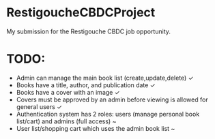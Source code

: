 # RestigoucheCBDCProject
My submission for the Restigouche CBDC job opportunity.

# TODO:

- Admin can manage the main book list (create,update,delete) ✓
- Books have a title, author, and publication date ✓
- Books have a cover with an image ✓
- Covers must be approved by an admin before viewing is allowed for general users ✓
- Authentication system has 2 roles: users (manage personal book list/cart) and admins (full access) ~
- User list/shopping cart which uses the admin book list ~
